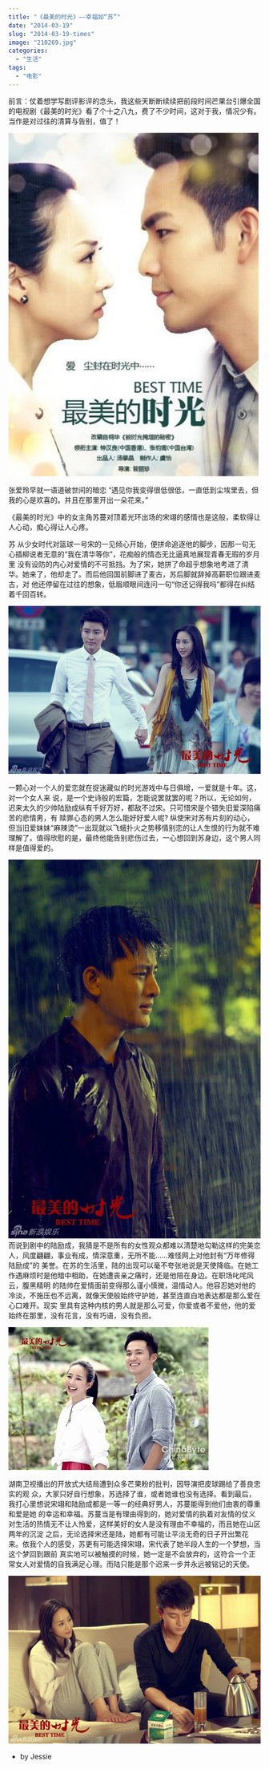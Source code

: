 ```yaml
---
title: "《最美的时光》——幸福如“苏”"
date: "2014-03-19"
slug: "2014-03-19-times"
image: "210269.jpg"
categories: 
  - "生活"
tags: 
  - "电影"
---
```



前言：仗着想学写剧评影评的念头，我这些天断断续续把前段时间芒果台引爆全国的电视剧《最美的时光》看了个十之八九，费了不少时间，这对于我，情况少有。当作是对过往的清算与告别，值了！


![](images/1.jpg)

张爱玲早就一语道破世间的暗恋 “遇见你我变得很低很低，一直低到尘埃里去，但我的心是欢喜的。并且在那里开出一朵花来。”

《最美的时光》中的女主角苏蔓对顶着光环出场的宋翊的感情也是这般，柔软得让人心动，痴心得让人心疼。

苏 从少女时代对篮球一号宋的一见倾心开始，便拼命追逐他的脚步，因那一句无心插柳说者无意的“我在清华等你”，花痴般的情态无比逼真地展现青春无瑕的岁月里 没有设防的内心对爱情的不可抵挡。为了宋，她拼了命超乎想象地考进了清华。她来了，他却走了。而后他回国前脚进了麦古，苏后脚就辞掉高薪职位跟进麦古，对 他还停留在过往的想象，低眉顺眼间连问一句“你还记得我吗”都得在纠结着千回百转。

![](images/2.jpg)

一颗心对一个人的爱恋就在捉迷藏似的时光游戏中与日俱增，一爱就是十年。这，对一个女人来 说，是一个史诗般的宏篇，怎能说罢就罢的呢？所以，无论如何，迟来太久的少帅陆励成纵有千好万好，都敌不过宋。只可惜宋是个错失旧爱深陷痛苦的悲情男，有 赎罪心态的男人怎么能好好爱人呢? 纵使宋对苏有片刻的动心，但当旧爱妹妹“麻辣烫”一出现就以飞蛾扑火之势移情别恋的让人生恨的行为就不难理解了。值得欣慰的是，最终他能告别悲伤过去，一心想回到苏身边，这个男人同样是值得爱的。

![](images/3.jpg)
而说到剧中的陆励成，我猜是不是所有的女性观众都难以清楚地勾勒这样的完美恋人，风度翩翩，事业有成，情深意重，无所不能……难怪网上对他封有“万年修得陆励成”的 美誉。在苏的生活里，陆的出现可以毫不夸张地说是天使降临。在她工作遇麻烦时是他暗中相助，在她遭丧亲之痛时，还是他陪在身边。在职场叱咤风云，腹黑精明 的陆帅在爱情面前变得那么谨小慎微，温情动人。他容忍她对他的冷淡，不施压也不远离，就像天使般始终守护她，甚至连直白地表达都是那么爱在心口难开。现实 里具有这种内核的男人就是那么可爱，你爱或者不爱他，他的爱始终在那里，没有花言，没有巧语，没有负担。

![](images/4.jpg)

湖南卫视播出的开放式大结局遭到众多芒果粉的批判，因导演把皮球踢给了善良忠实的观 众，大家只好自行想象，苏选择了谁，或者她谁也没有选择。看到最后，我打心里想说宋翊和陆励成都是一等一的经典好男人，苏蔓能得到他们由衷的尊重和爱是她 的幸运和幸福。苏蔓当是有理由得到的，她对爱情的执着对友情的仗义对生活的热情无不让人怜爱，这样美好的女人是没有理由不幸福的，而且她在山区两年的沉淀 之后，无论选择宋还是陆，她都有可能让平淡无奇的日子开出繁花来。依我个人的感受，苏更有可能选择宋翊，宋代表了她半段人生的一个梦想，当这个梦回到跟前 真实地可以被触摸的时候，她一定是不会放弃的，这符合一个正常女人对爱情的自我满足心理。而陆只能是那个迟来一步并永远被铭记的天使。

![](images/5.jpg)

- by Jessie